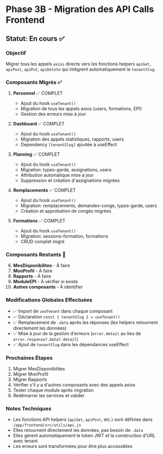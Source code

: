 # Phase 3B - Migration des API Calls Frontend

## Statut: En cours ✅

### Objectif
Migrer tous les appels `axios` directs vers les fonctions helpers `apiGet`, `apiPost`, `apiPut`, `apiDelete` qui intègrent automatiquement le `tenantSlug`.

### Composants Migrés ✅

1. **Personnel** ✅ COMPLET
   - Ajout du hook `useTenant()`
   - Migration de tous les appels axios (users, formations, EPI)
   - Gestion des erreurs mise à jour

2. **Dashboard** ✅ COMPLET
   - Ajout du hook `useTenant()`
   - Migration des appels statistiques, rapports, users
   - Dependency `[tenantSlug]` ajoutée à useEffect

3. **Planning** ✅ COMPLET
   - Ajout du hook `useTenant()`
   - Migration: types-garde, assignations, users
   - Attribution automatique mise à jour
   - Suppression et création d'assignations migrées

4. **Remplacements** ✅ COMPLET
   - Ajout du hook `useTenant()`
   - Migration: remplacements, demandes-conge, types-garde, users
   - Création et approbation de congés migrées

5. **Formations** ✅ COMPLET
   - Ajout du hook `useTenant()`
   - Migration: sessions-formation, formations
   - CRUD complet migré

### Composants Restants 🔄

6. **MesDisponibilites** - À faire
7. **MonProfil** - À faire
8. **Rapports** - À faire
9. **ModuleEPI** - À vérifier si existe
10. **Autres composants** - À identifier

### Modifications Globales Effectuées

- ✅ Import de `useTenant` dans chaque composant
- ✅ Déclaration `const { tenantSlug } = useTenant()` 
- ✅ Remplacement de `.data` après les réponses (les helpers retournent directement les données)
- ✅ Mise à jour de la gestion d'erreurs (`error.detail` au lieu de `error.response?.data?.detail`)
- ✅ Ajout de `tenantSlug` dans les dépendances useEffect

### Prochaines Étapes

1. Migrer MesDisponibilites
2. Migrer MonProfil  
3. Migrer Rapports
4. Vérifier s'il y a d'autres composants avec des appels axios
5. Tester chaque module après migration
6. Redémarrer les services et valider

### Notes Techniques

- Les fonctions API helpers (`apiGet`, `apiPost`, etc.) sont définies dans `/app/frontend/src/utils/api.js`
- Elles retournent directement les données, pas besoin de `.data`
- Elles gèrent automatiquement le token JWT et la construction d'URL avec tenant
- Les erreurs sont transformées pour être plus accessibles
